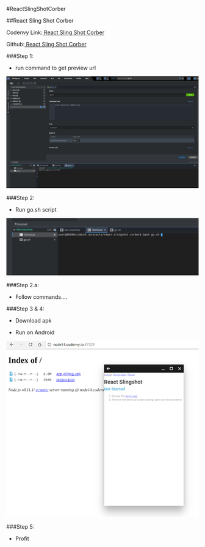 #ReactSlingShotCorber

##React Sling Shot Corber

Codenvy Link:[  React Sling Shot Corber ](https://codenvy.io/f?id=factorynx26ferhsvi7s69i)

Github:[  React Sling Shot Corber ](https://github.com/McCallTech/react-slingshot-corber)

###Step 1:

- run command to get preview url

![ReactSlingShotCorber1](../images/ReactSlingShotCorber1.png)

###Step 2:

- Run go.sh script

![ReactSlingShotCorber2](../images/ReactSlingShotCorber2.png)

###Step 2.a:

- Follow commands....

###Step 3 & 4:

- Download apk

- Run on Android

![ReactSlingShotCorber3](../images/ReactSlingShotCorber3.png)

###Step 5:

- Profit
